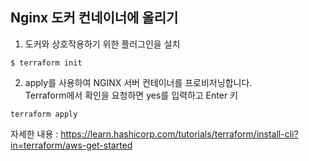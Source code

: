 ## Nginx 도커 컨네이너에 올리기

1. 도커와 상호작용하기 위한 플러그인을 설치
~~~
$ terraform init
~~~

2. apply를 사용하여 NGINX 서버 컨테이너를 프로비저닝합니다.   
   Terraform에서 확인을 요청하면 yes를 입력하고 Enter 키

~~~
terraform apply
~~~

자세한 내용 : https://learn.hashicorp.com/tutorials/terraform/install-cli?in=terraform/aws-get-started